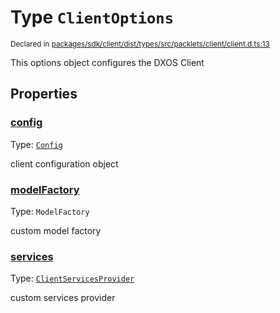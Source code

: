 # Type `ClientOptions`
<sub>Declared in [packages/sdk/client/dist/types/src/packlets/client/client.d.ts:13]()</sub>


This options object configures the DXOS Client

## Properties
### [config]()
Type: <code>[Config](/api/@dxos/react-client/classes/Config)</code>

client configuration object

### [modelFactory]()
Type: <code>ModelFactory</code>

custom model factory

### [services]()
Type: <code>[ClientServicesProvider](/api/@dxos/react-client/interfaces/ClientServicesProvider)</code>

custom services provider